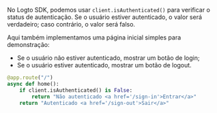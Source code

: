 No Logto SDK, podemos usar `client.isAuthenticated()` para verificar o status de autenticação. Se o usuário estiver autenticado, o valor será verdadeiro; caso contrário, o valor será falso.

Aqui também implementamos uma página inicial simples para demonstração:

- Se o usuário não estiver autenticado, mostrar um botão de login;
- Se o usuário estiver autenticado, mostrar um botão de logout.

```python
@app.route("/")
async def home():
    if client.isAuthenticated() is False:
        return "Não autenticado <a href='/sign-in'>Entrar</a>"
    return "Autenticado <a href='/sign-out'>Sair</a>"
```
